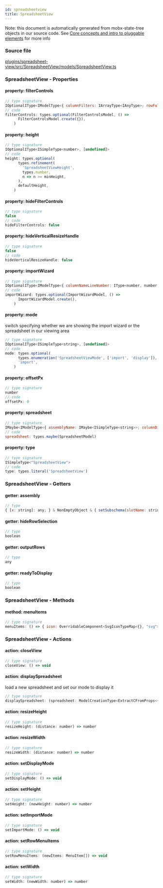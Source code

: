 ```yaml
---
id: spreadsheetview
title: SpreadsheetView
---
```


Note: this document is automatically generated from mobx-state-tree objects in
our source code. See
[Core concepts and intro to pluggable elements](/docs/developer_guide/) for more
info

### Source file

[plugins/spreadsheet-view/src/SpreadsheetView/models/SpreadsheetView.ts](https://github.com/GMOD/jbrowse-components/blob/main/plugins/spreadsheet-view/src/SpreadsheetView/models/SpreadsheetView.ts)

### SpreadsheetView - Properties

#### property: filterControls

```js
// type signature
IOptionalIType<IModelType<{ columnFilters: IArrayType<IAnyType>; rowFullText: IOptionalIType<IModelType<{ stringToFind: IType<string, string, string>; type: ISimpleType<"RowFullText">; }, { ...; } & { ...; }, _NotCustomized, _NotCustomized>, [...]>; }, { ...; } & { ...; }, _NotCustomized, _NotCustomized>, [...]>
// code
filterControls: types.optional(FilterControlsModel, () =>
      FilterControlsModel.create({}),
    )
```

#### property: height

```js
// type signature
IOptionalIType<ISimpleType<number>, [undefined]>
// code
height: types.optional(
      types.refinement(
        'SpreadsheetViewHeight',
        types.number,
        n => n >= minHeight,
      ),
      defaultHeight,
    )
```

#### property: hideFilterControls

```js
// type signature
false
// code
hideFilterControls: false
```

#### property: hideVerticalResizeHandle

```js
// type signature
false
// code
hideVerticalResizeHandle: false
```

#### property: importWizard

```js
// type signature
IOptionalIType<IModelType<{ columnNameLineNumber: IType<number, number, number>; fileType: IOptionalIType<ISimpleType<string>, [undefined]>; hasColumnNameLine: IType<...>; selectedAssemblyName: IMaybe<...>; }, { ...; } & ... 1 more ... & { ...; }, _NotCustomized, _NotCustomized>, [...]>
// code
importWizard: types.optional(ImportWizardModel, () =>
      ImportWizardModel.create(),
    )
```

#### property: mode

switch specifying whether we are showing the import wizard or the spreadsheet in
our viewing area

```js
// type signature
IOptionalIType<ISimpleType<string>, [undefined]>
// code
mode: types.optional(
      types.enumeration('SpreadsheetViewMode', ['import', 'display']),
      'import',
    )
```

#### property: offsetPx

```js
// type signature
number
// code
offsetPx: 0
```

#### property: spreadsheet

```js
// type signature
IMaybe<IModelType<{ assemblyName: IMaybe<ISimpleType<string>>; columnDisplayOrder: IArrayType<ISimpleType<number>>; columns: IArrayType<IModelType<{ dataType: IOptionalIType<...>; derivationFunctionText: IMaybe<...>; isDerived: IType<...>; name: IMaybe<...>; }, { ...; }, _NotCustomized, _NotCustomized>>; hasColumnNa...
// code
spreadsheet: types.maybe(SpreadsheetModel)
```

#### property: type

```js
// type signature
ISimpleType<"SpreadsheetView">
// code
type: types.literal('SpreadsheetView')
```

### SpreadsheetView - Getters

#### getter: assembly

```js
// type
{ [x: string]: any; } & NonEmptyObject & { setSubschema(slotName: string, data: unknown): any; } & IStateTreeNode<AnyConfigurationSchemaType>
```

#### getter: hideRowSelection

```js
// type
boolean
```

#### getter: outputRows

```js
// type
any
```

#### getter: readyToDisplay

```js
// type
boolean
```

### SpreadsheetView - Methods

#### method: menuItems

```js
// type signature
menuItems: () => { icon: OverridableComponent<SvgIconTypeMap<{}, "svg">> & { muiName: string; }; label: string; onClick: () => void; }[]
```

### SpreadsheetView - Actions

#### action: closeView

```js
// type signature
closeView: () => void
```

#### action: displaySpreadsheet

load a new spreadsheet and set our mode to display it

```js
// type signature
displaySpreadsheet: (spreadsheet: ModelCreationType<ExtractCFromProps<{ assemblyName: IMaybe<ISimpleType<string>>; columnDisplayOrder: IArrayType<ISimpleType<number>>; columns: IArrayType<IModelType<{ dataType: IOptionalIType<...>; derivationFunctionText: IMaybe<...>; isDerived: IType<...>; name: IMaybe<...>; }, { ...; }, _NotCustomize...
```

#### action: resizeHeight

```js
// type signature
resizeHeight: (distance: number) => number
```

#### action: resizeWidth

```js
// type signature
resizeWidth: (distance: number) => number
```

#### action: setDisplayMode

```js
// type signature
setDisplayMode: () => void
```

#### action: setHeight

```js
// type signature
setHeight: (newHeight: number) => number
```

#### action: setImportMode

```js
// type signature
setImportMode: () => void
```

#### action: setRowMenuItems

```js
// type signature
setRowMenuItems: (newItems: MenuItem[]) => void
```

#### action: setWidth

```js
// type signature
setWidth: (newWidth: number) => number
```

